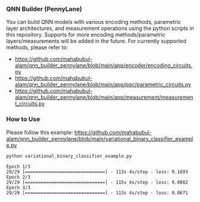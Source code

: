 ### QNN Builder (PennyLane)
You can build QNN models with various encoding methods, parametric layer architectures, and measurement operations using the python scripts in this repository. Supports for more encoding methods/parametric layers/measurements will be added in the future. For currently supported methods, please refer to:
* https://github.com/mahabubul-alam/qnn_builder_pennylane/blob/main/app/encoder/encoding_circuits.py
* https://github.com/mahabubul-alam/qnn_builder_pennylane/blob/main/app/pqc/parametric_circuits.py
* https://github.com/mahabubul-alam/qnn_builder_pennylane/blob/main/app/measurement/measurement_circuits.py

### How to Use

Please follow this example: https://github.com/mahabubul-alam/qnn_builder_pennylane/blob/main/variational_binary_classifier_example.py

```
python variational_binary_classifier_example.py
```

```
Epoch 1/3
29/29 [==============================] - 113s 4s/step - loss: 0.1693
Epoch 2/3
29/29 [==============================] - 115s 4s/step - loss: 0.0882
Epoch 3/3
29/29 [==============================] - 113s 4s/step - loss: 0.0671
```
